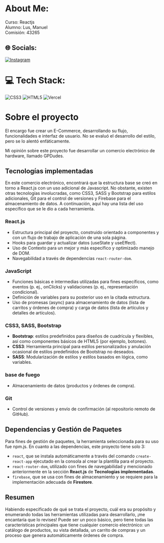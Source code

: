 # About Me:
Curso: Reactjs<br>Alumno: Lus, Manuel<br>Comisión: 43265


## 🌐 Socials:
[![Instagram](https://img.shields.io/badge/Instagram-%23E4405F.svg?logo=Instagram&logoColor=white)](https://instagram.com/Wotton.arg) 

# 💻 Tech Stack:
![CSS3](https://img.shields.io/badge/css3-%231572B6.svg?style=flat-square&logo=css3&logoColor=white) ![HTML5](https://img.shields.io/badge/html5-%23E34F26.svg?style=flat-square&logo=html5&logoColor=white) ![Vercel](https://img.shields.io/badge/vercel-%23000000.svg?style=flat-square&logo=vercel&logoColor=white)

# Sobre el proyecto

El encargo fue crear un E-Commerce, desarrollando su flujo, funcionalidades e interfaz de usuario.
No se evaluó el desarrollo del estilo, pero se lo alentó enfáticamente.

Mi opinión sobre este proyecto fue desarrollar un comercio electrónico de hardware, llamado GPDudes.


## Tecnologías implementadas

En este comercio electrónico, encontrará que la estructura base se creó en torno a React.js con un uso adicional de Javascript. No obstante, existen otras tecnologías involucradas, como CSS3, SASS y Bootstrap para estilos adicionales, Git para el control de versiones y Firebase para el almacenamiento de datos.
A continuación, aquí hay una lista del uso específico que se le dio a cada herramienta.

### React.js

- Estructura principal del proyecto, construido orientado a componentes y con un flujo de trabajo de aplicación de una sola página.
- Hooks para guardar y actualizar datos (useState y useEffect).
- Uso de Contexto para un mejor y más específico y optimizado manejo de DOM.
- Navegabilidad a través de dependencias `react-router-dom`.

### JavaScript

- Funciones básicas e intermedias utilizadas para fines específicos, como eventos (p. ej., onClicks) y validaciones (p. ej., representación condicional).
- Definición de variables para su posterior uso en la citada estructura.
- Uso de promesas (async) para almacenamiento de datos (lista de carritos y órdenes de compra) y carga de datos (lista de artículos y detalles de artículos).

### CSS3, SASS, Bootstrap

- **Bootstrap**: estilos predefinidos para diseños de cuadrícula y flexibles, así como componentes básicos de HTML5 (por ejemplo, botones).
- **CSS3**: Herramienta principal para estilos personalizados y anulación ocasional de estilos predefinidos de Bootstrap no deseados.
- **SASS**: Modularización de estilos y estilos basados en lógica, como variables.

### base de fuego

- Almacenamiento de datos (productos y órdenes de compra).

### Git

- Control de versiones y envío de confirmación (al repositorio remoto de GitHub).


## Dependencias y Gestión de Paquetes

Para fines de gestión de paquetes, la herramienta seleccionada para su uso fue npm.js.
En cuanto a las dependencias, este proyecto tiene solo 3:
- `react`, que se instala automáticamente a través del comando `create-react-app` ejecutado en la consola al crear la plantilla para el proyecto.
- `react-router-dom`, utilizado con fines de navegabilidad y mencionado anteriormente en la sección **React.js** de **Tecnologías implementadas**.
- `firebase`, que se usa con fines de almacenamiento y se requiere para la implementación adecuada de **Firestore**.


## Resumen

Habiendo especificado de qué se trata el proyecto, cuál era su propósito y enumerando todas las herramientas utilizadas para desarrollarlo, ¡me encantaría que lo revises!
Puede ser un poco básico, pero tiene todas las características principales que tiene cualquier comercio electrónico: un catálogo de productos, su vista detallada, un carrito de compras y un proceso que genera automáticamente órdenes de compra.
